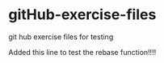 gitHub-exercise-files
=====================

git hub exercise files for testing

Added this line to test the rebase function!!!!
